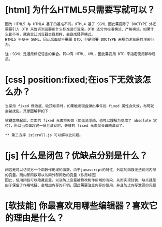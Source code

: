 # [html] 为什么HTML5只需要写<!DOCTYPE HTML>就可以？
    因为 HTML5 与 HTML4 基于的基准不同。HTML4 基于 SGML 因此需要除了 DOCTYPE 外还需要引入 DTD 来告诉浏览器用什么标准进行渲染。DTD 还分为标准模式、严格模式。如果什么都不写，就完全让浏览器自我发挥，会变成怪异模式。
    HTML5 不基于 SGML，因此后面就不要跟 DTD，但是需要 DOCTYPE 来规范浏览器的渲染行为。

    注：SGML 是通用标记语言的集合。其中有 HTML、XML，因此需要用 DTD 来指定使用那种规范。
# [css] position:fixed;在ios下无效该怎么办？
    当采用 fixed 做吸底、吸顶布局时，如果触发键盘弹出事件则 fixed 属性会失效，布局就会被扰乱。其原因解释如下：

    软键盘唤起后，页面的 fixed 元素将失效（即无法浮动，也可以理解为变成了 absolute 定位），所以当页面超过一屏且滚动时，失效的 fixed 元素就会跟随滚动了。

    ** 第三方库 isScroll.js 可以解决此问题。
# [js] 什么是闭包？优缺点分别是什么？
    闭包是可以访问另一个函数作用域的函数，由于javascript的特性，外层的函数无法访问内部的变量，而内部函数可以访问外部函数的变量（作用域链）
    因此，使用闭包可以隐藏变量，以及防止变量被篡改和作用域的污染，从而实现封装，缺点就是由于保留了作用域链，会增加内存的开销。因此需要注意内存的使用，并且防止内存泄漏的问题
# [软技能] 你最喜欢用哪些编辑器？喜欢它的理由是什么？